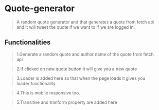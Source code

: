 # Quote-generator

>A random quote generator and that generates a quote from fetch api and it will tweet the quote if we want to if we are logged in.

## Functionalities

>1.Generate a random quote and author name of the quote  from fetch api

>2.If clicked on new quote button it will give you a new quote

>3.Loader is added here so that when the page loads it gives you loader functionality

>4.This is mobile responsive too.

>5.Transitive and tranform property are added here
